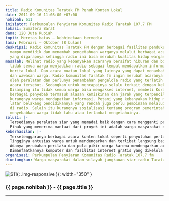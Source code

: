 ```yaml
---
title: Radio Komunitas Taratak FM Penuh Konten Lokal
date: 2011-09-16 11:08:00 +07:00
nohibah: 611
inisiator: Perkumpulan Penyiaran Komunitas Radio Taratak 107.7 FM
lokasi: Sumatera Barat
dana: 120 Juta Rupiah
topik: Meretas batas – kebhinekaan bermedia
lama: Februari – Oktober (8 bulan)
deskripsi: Radio komunitas Taratak FM dengan berbagai fasilitas pendukung yang dimilikinya
  mampu mendidik dan menambah pengetahuan warganya melalui berbagai acara konten lokal
  yang digarapnya sehingga radio ini bisa merubah kualitas hidup warganya.
masalah: Melihat radio yang kebanyakan acaranya bersifat hiburan dan bisnis menyebabkan
  tidak semua warga menjadikan radio sebagai tempat mendapatkan informasi terutama
  berita lokal. Dan acara muatan lokal yang lainnya yang dapat menambah pengetahuan
  dan wawasan warga. Radio komunitas Taratak fm ingin merubah acaranya terkendala
  oleh peralatan dan perlunya penambahan pengelola radio yang terlatih untuk menggarap
  acara tersebut. Sedangkan untuk mencapainya selalu terkait dengan kekurangan dana.
  Disamping itu tidak semua warga bisa mengakses internet, membeli Koran/majalah dikarenakan
  berbagai penyebab termasuk alasan kemiskinan dan jarak yang terpencil. Hal ini menyebabkan
  kurangnya warga mendapatkan informasi. Petani yang kebanyakan hidup miskin dengan
  latar belakang pendidikannya yang rendah juga perlu pembinaan melalui informasi
  di radio. Selain itu kurangnya sosialisasi tentang program pemerintah terbaru yang
  menyebabkan warga tidak tahu atau terlambat mengetahuinya.
solusi: |-
  Tersedianya peralatan siar yang memadai baik dengan cara mengganti peralatan siar yang belum memenuhi standart dan menambah peralatan pendukung seperti komputer dan internet. Ini bertujuan sebagai sumber materi siaran. Sekaligus digunakan untuk memberikan pelatihan komputer dan internet gratis kepada warga terutama warga miskin dan putus sekolah sebagai kegiatan off air radio. Memproduksi berbagai acara lokal lebih banyak termasuk berita liputan citizen journalist radio Taratak, punyuluhan, dialog interaktif, dan acara lain yang menambah pengetahuan. Juga tersedianya peralatan untuk menyiar langsungkan acara dari lapangan. Mengadakan pelatihan bagi calon pengelola radio yang merupakan perwakilan warga dari setiap dusun/desa dalam wilayah jangkauan siar radio Taratak. Mereka akan ditugaskan untuk menggarap berbagai acara lokal, mencari berita, kritik saran dari warga sebagai bentuk pengawasan acara radio. Berita dan aspirasi warga yang mereka dapatkan selain disiarkan diradio juga diterbitkan di web. Rencana selanjutnya, perlu dibuat siaran berjaringan dengan radio lain via radio streaming.
  Pihak yang menerima manfaat dari proyek ini adalah warga masyarakat dalam wilayah jangkauan siar Radio Taratak FM.
keberhasilan: |-
  Terselenggaranya berbagai acara konten lokal seperti penyuluhan pertanian, pendidikan, dialog interaktif membahas isu lokal, berita lokal liputan citizen journalism secara rutin dan diterbitkan juga di web dan juga acara sosial budaya.
  Tingginya antusias warga untuk mendengarkan dan terlibat langsung baik sebagai citizen journalism yang aktif mencari berita sekaligus menggarap konten lokal di Radio Taratak FM.
  Adanya perubahan perilaku dan pola pikir warga karena mendengarkan acara di Radio Taratak FM.
  Dimanfaatkannya komputer dan fasilitas internet gratis yang dikelola radio oleh warga untuk peningkatan pengetahuannya.
organisasi: Perkumpulan Penyiaran Komunitas Radio Taratak 107.7 fm
diuntungkan: Warga masyarakat dalam wilayah jangkauan siar radio Taratak fm.
---
```


![611](/static/img/hibahcmb/611.png){: .img-responsive }{: width="350" }

### {{ page.nohibah }} - {{ page.title }}

---

